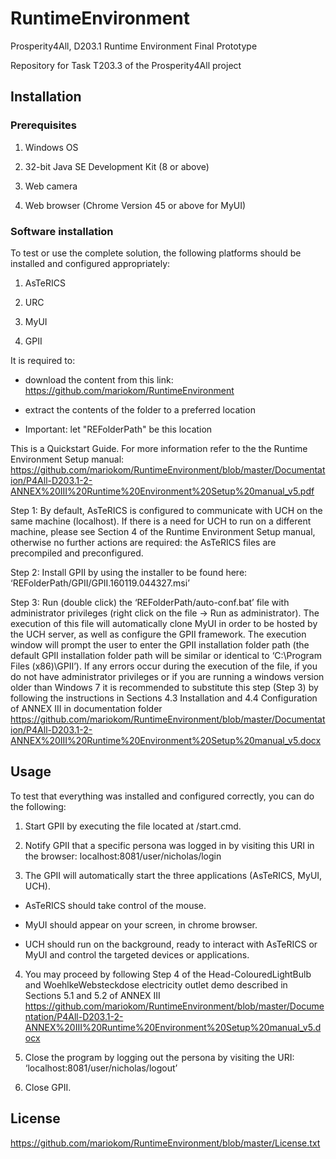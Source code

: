 # RuntimeEnvironment

Prosperity4All, D203.1 Runtime Environment Final Prototype

Repository for Task T203.3 of the Prosperity4All project

## Installation

### Prerequisites

1) Windows OS

2) 32-bit Java SE Development Kit (8 or above)

3) Web camera

4) Web browser (Chrome Version 45 or above for MyUI)



### Software installation

To test or use the complete solution, the following platforms should be installed and configured appropriately:

1) AsTeRICS

2) URC

3) MyUI

4) GPII


It is required to:

- download the content from this link: https://github.com/mariokom/RuntimeEnvironment

- extract the contents of the folder to a preferred location

- Important: let "REFolderPath" be this location


This is a Quickstart Guide. For more information refer to the the Runtime Environment Setup manual: 
https://github.com/mariokom/RuntimeEnvironment/blob/master/Documentation/P4All-D203.1-2-ANNEX%20III%20Runtime%20Environment%20Setup%20manual_v5.pdf

Step 1: By default, AsTeRICS is configured to communicate with UCH on the same machine (localhost). If there is a need for UCH to run on a different machine, please see Section 4 of the Runtime Environment Setup manual, otherwise no further actions are required: the AsTeRICS files are precompiled and preconfigured.

Step 2: Install GPII by using the installer to be found here: ‘REFolderPath/GPII/GPII.160119.044327.msi’

Step 3: Run (double click) the ‘REFolderPath/auto-conf.bat’ file with administrator privileges (right click on the file -> Run as administrator). The execution of this file will automatically clone MyUI in order to be hosted by the UCH server, as well as configure the GPII framework. The execution window will prompt the user to enter the GPII installation folder path (the default GPII installation folder path will be similar or identical to ‘C:\Program Files (x86)\GPII’). If any errors occur during the execution of the file, if you do not have administrator privileges or if you are running a windows version older than Windows 7 it is recommended to substitute this step (Step 3) by following the instructions in Sections 4.3 Installation and 4.4 Configuration of ANNEX III in documentation folder https://github.com/mariokom/RuntimeEnvironment/blob/master/Documentation/P4All-D203.1-2-ANNEX%20III%20Runtime%20Environment%20Setup%20manual_v5.docx
	


## Usage

To test that everything was installed and configured correctly, you can do the following:

1) Start GPII by executing the file located at <GPIIRootFolder>/start.cmd.

2) Notify GPII that a specific persona was logged in by visiting this URI in the browser: localhost:8081/user/nicholas/login


3) The GPII will automatically start the three applications (AsTeRICS, MyUI, UCH).

- AsTeRICS should take control of the mouse.

- MyUI should appear on your screen, in chrome browser.

- UCH should run on the background, ready to interact with AsTeRICS or MyUI and control the targeted devices or applications.

4) You may proceed by following Step 4 of the Head-ColouredLightBulb and WoehlkeWebsteckdose electricity outlet demo described in Sections 5.1 and 5.2 of ANNEX III https://github.com/mariokom/RuntimeEnvironment/blob/master/Documentation/P4All-D203.1-2-ANNEX%20III%20Runtime%20Environment%20Setup%20manual_v5.docx

5) Close the program by logging out the persona by visiting the URI: ‘localhost:8081/user/nicholas/logout’

6) Close GPII.


## License

https://github.com/mariokom/RuntimeEnvironment/blob/master/License.txt
